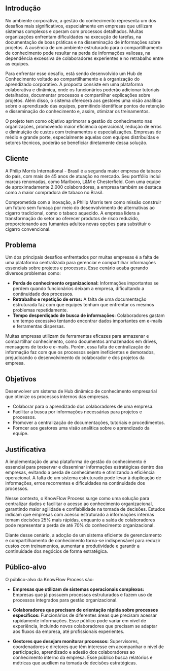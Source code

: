 ## Introdução

No ambiente corporativo, a gestão do conhecimento representa um dos desafios mais significativos, especialmente em empresas que utilizam sistemas complexos e operam com processos detalhados. Muitas organizações enfrentam dificuldades na execução de tarefas, na documentação de boas práticas e na disseminação de informações sobre projetos. A ausência de um ambiente estruturado para o compartilhamento de conhecimento pode resultar na perda de informações valiosas, na dependência excessiva de colaboradores experientes e no retrabalho entre as equipes.

Para enfrentar esse desafio, está sendo desenvolvido um Hub de Conhecimento voltado ao compartilhamento e à organização do aprendizado corporativo. A proposta consiste em uma plataforma colaborativa e dinâmica, onde os funcionários poderão adicionar tutoriais detalhados, documentar processos e compartilhar explicações sobre projetos. Além disso, o sistema oferecerá aos gestores uma visão analítica sobre o aprendizado das equipes, permitindo identificar pontos de retenção e disseminação do conhecimento e, assim, otimizar os treinamentos.

O projeto tem como objetivo aprimorar a gestão do conhecimento nas organizações, promovendo maior eficiência operacional, redução de erros e diminuição de custos com treinamentos e especializações. Empresas de médio e grande porte, especialmente aquelas com equipes distribuídas e setores técnicos, poderão se beneficiar diretamente dessa solução.



## Cliente 
A Philip Morris International - Brasil é a segunda maior empresa de tabaco do país, com mais de 45 anos de atuação no mercado. Seu portfólio inclui marcas renomadas, como Marlboro, L&M e Chesterfield. Com uma equipe de aproximadamente 2.000 colaboradores, a empresa também se destaca como a maior compradora de tabaco no Brasil.

Comprometida com a inovação, a Philip Morris tem como missão construir um futuro sem fumaça por meio do desenvolvimento de alternativas ao cigarro tradicional, como o tabaco aquecido. A empresa lidera a transformação do setor ao oferecer produtos de risco reduzido, proporcionando aos fumantes adultos novas opções para substituir o cigarro convencional.


## Problema
Um dos principais desafios enfrentados por muitas empresas é a falta de uma plataforma centralizada para gerenciar e compartilhar informações essenciais sobre projetos e processos. Esse cenário acaba gerando diversos problemas como: 

   - **Perda de conhecimento organizacional:** Informações importantes se perdem quando funcionários deixam a empresa, dificultando a continuidade dos processos.
   - **Retrabalho e repetição de erros:** A falta de uma documentação estruturada faz com que equipes tenham que enfrentar os mesmos problemas repetidamente.
   - **Tempo desperdiçado de busca de informações:** Colaboradores gastam um tempo excessivo tentando encontrar dados importantes em e-mails e ferramentas dispersas. 

  Muitas empresas utilizam de ferramentas eficazes para armazenar e compartilhar conhecimento, como documentos armazenados em drives, mensagens de texto e e-mails. Porém, essa falta de centralização de informação faz com que os processos sejam ineficientes e demorados, prejudicando o desenvolvimento do colaborador e dos projetos da empresa. 
  


## Objetivos

Desenvolver um sistema de Hub dinâmico de conhecimento empresarial que otimize os processos internos das empresas. 

- Colaborar para o aprendizado dos colaboradores de uma empresa.
- Facilitar a busca por informações necessárias para projetos e processos.
- Promover a centralização de documentações, tutoriais e procedimentos. 
- Forncer aos gestores uma visão analítica sobre o aprendizado da equipe.  

 
## Justificativa

A implementação de uma plataforma de gestão do conhecimento é essencial para preservar e disseminar informações estratégicas dentro das empresas, evitando a perda de conhecimento e otimizando a eficiência operacional. A falta de um sistema estruturado pode levar à duplicação de informações, erros recorrentes e dificuldades na continuidade dos processos.

Nesse contexto, o KnowFlow Process surge como uma solução para centralizar dados e facilitar o acesso ao conhecimento organizacional, garantindo maior agilidade e confiabilidade na tomada de decisões. Estudos indicam que empresas com acesso estruturado a informações internas tomam decisões 25% mais rápidas, enquanto a saída de colaboradores pode representar a perda de até 70% do conhecimento organizacional.

Diante desse cenário, a adoção de um sistema eficiente de gerenciamento e compartilhamento de conhecimento torna-se indispensável para reduzir custos com treinamentos, aumentar a produtividade e garantir a continuidade dos negócios de forma estratégica. 



## Público-alvo

O público-alvo da KnowFlow Process são: 

- **Empresas que utilizam de sistemas operacionais complexos:** Empresas que já possuem processos estruturados e fazem uso de processos integrados para gestão organizacional.
  
- **Colaboradores que precisam de orientação rápida sobre processos específicos:** Funcionários de diferentes áreas que precisam acessar rapidamente informações. Esse público pode variar em nível de experiência, incluindo novos colaboradores que precisam se adaptar aos fluxos da empresa, até profissionais experientes.
  
- **Gestores que desejam monitorar processos:** Supervisores, coordenadores e diretores que têm interesse em acompanhar o nível de participação, aprendizado e adesão dos colaboradores ao conhecimento interno da empresa. Esse público busca relatórios e métricas que auxiliem na tomada de decisões estratégicas.

  





